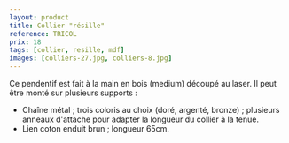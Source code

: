 ```yaml
---
layout: product
title: Collier "résille"
reference: TRICOL
prix: 18
tags: [collier, resille, mdf]
images: [colliers-27.jpg, colliers-8.jpg]
---
```

Ce pendentif est fait à la main en bois (medium) découpé au laser. Il peut être monté sur plusieurs supports :

- Chaîne métal ; trois coloris au choix (doré, argenté, bronze) ; plusieurs anneaux d'attache pour adapter la longueur du collier à la tenue. </li>
- Lien coton enduit brun ; longueur 65cm.